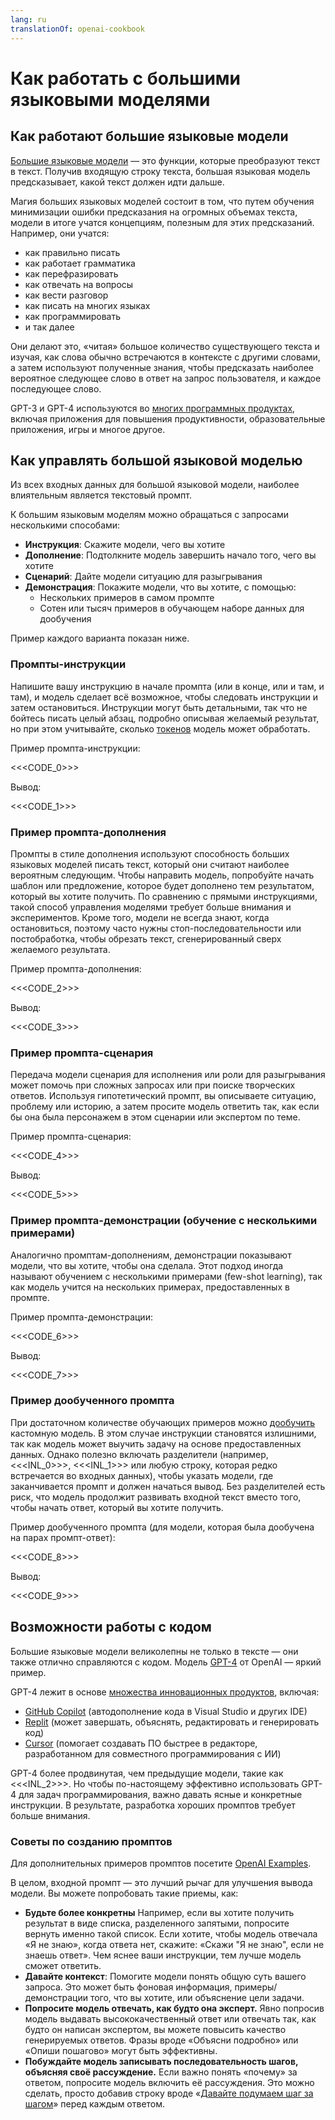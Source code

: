 ```yaml
---
lang: ru
translationOf: openai-cookbook
---
```


# Как работать с большими языковыми моделями

## Как работают большие языковые модели

[Большие языковые модели][Large language models Blog Post] — это функции, которые преобразуют текст в текст. Получив входящую строку текста, большая языковая модель предсказывает, какой текст должен идти дальше.

Магия больших языковых моделей состоит в том, что путем обучения минимизации ошибки предсказания на огромных объемах текста, модели в итоге учатся концепциям, полезным для этих предсказаний. Например, они учатся:

- как правильно писать
- как работает грамматика
- как перефразировать
- как отвечать на вопросы
- как вести разговор
- как писать на многих языках
- как программировать
- и так далее

Они делают это, «читая» большое количество существующего текста и изучая, как слова обычно встречаются в контексте с другими словами, а затем используют полученные знания, чтобы предсказать наиболее вероятное следующее слово в ответ на запрос пользователя, и каждое последующее слово.

GPT-3 и GPT-4 используются во [многих программных продуктах][OpenAI Customer Stories], включая приложения для повышения продуктивности, образовательные приложения, игры и многое другое.

## Как управлять большой языковой моделью

Из всех входных данных для большой языковой модели, наиболее влиятельным является текстовый промпт.

К большим языковым моделям можно обращаться с запросами несколькими способами:

- **Инструкция**: Скажите модели, чего вы хотите
- **Дополнение**: Подтолкните модель завершить начало того, чего вы хотите
- **Сценарий**: Дайте модели ситуацию для разыгрывания
- **Демонстрация**: Покажите модели, что вы хотите, с помощью:
  - Нескольких примеров в самом промпте
  - Сотен или тысяч примеров в обучающем наборе данных для дообучения

Пример каждого варианта показан ниже.

### Промпты-инструкции

Напишите вашу инструкцию в начале промпта (или в конце, или и там, и там), и модель сделает всё возможное, чтобы следовать инструкции и затем остановиться. Инструкции могут быть детальными, так что не бойтесь писать целый абзац, подробно описывая желаемый результат, но при этом учитывайте, сколько [токенов](https://help.openai.com/en/articles/4936856-what-are-tokens-and-how-to-count-them) модель может обработать.

Пример промпта-инструкции:

&lt;&lt;&lt;CODE_0>>>

Вывод:

&lt;&lt;&lt;CODE_1>>>

### Пример промпта-дополнения

Промпты в стиле дополнения используют способность больших языковых моделей писать текст, который они считают наиболее вероятным следующим. Чтобы направить модель, попробуйте начать шаблон или предложение, которое будет дополнено тем результатом, который вы хотите получить. По сравнению с прямыми инструкциями, такой способ управления моделями требует больше внимания и экспериментов. Кроме того, модели не всегда знают, когда остановиться, поэтому часто нужны стоп-последовательности или постобработка, чтобы обрезать текст, сгенерированный сверх желаемого результата.

Пример промпта-дополнения:

&lt;&lt;&lt;CODE_2>>>

Вывод:

&lt;&lt;&lt;CODE_3>>>

### Пример промпта-сценария

Передача модели сценария для исполнения или роли для разыгрывания может помочь при сложных запросах или при поиске творческих ответов. Используя гипотетический промпт, вы описываете ситуацию, проблему или историю, а затем просите модель ответить так, как если бы она была персонажем в этом сценарии или экспертом по теме.

Пример промпта-сценария:

&lt;&lt;&lt;CODE_4>>>

Вывод:

&lt;&lt;&lt;CODE_5>>>

### Пример промпта-демонстрации (обучение с несколькими примерами)

Аналогично промптам-дополнениям, демонстрации показывают модели, что вы хотите, чтобы она сделала. Этот подход иногда называют обучением с несколькими примерами (few-shot learning), так как модель учится на нескольких примерах, предоставленных в промпте.

Пример промпта-демонстрации:

&lt;&lt;&lt;CODE_6>>>

Вывод:

&lt;&lt;&lt;CODE_7>>>

### Пример дообученного промпта

При достаточном количестве обучающих примеров можно [дообучить][Fine Tuning Docs] кастомную модель. В этом случае инструкции становятся излишними, так как модель может выучить задачу на основе предоставленных данных. Однако полезно включать разделители (например, &lt;&lt;&lt;INL_0>>>, &lt;&lt;&lt;INL_1>>> или любую строку, которая редко встречается во входных данных), чтобы указать модели, где заканчивается промпт и должен начаться вывод. Без разделителей есть риск, что модель продолжит развивать входной текст вместо того, чтобы начать ответ, который вы хотите получить.

Пример дообученного промпта (для модели, которая была дообучена на парах промпт-ответ):

&lt;&lt;&lt;CODE_8>>>

Вывод:

&lt;&lt;&lt;CODE_9>>>

## Возможности работы с кодом

Большие языковые модели великолепны не только в тексте — они также отлично справляются с кодом. Модель [GPT-4][GPT-4 and GPT-4 Turbo] от OpenAI — яркий пример.

GPT-4 лежит в основе [множества инновационных продуктов][OpenAI Customer Stories], включая:

- [GitHub Copilot] (автодополнение кода в Visual Studio и других IDE)
- [Replit](https://replit.com/) (может завершать, объяснять, редактировать и генерировать код)
- [Cursor](https://cursor.sh/) (помогает создавать ПО быстрее в редакторе, разработанном для совместного программирования с ИИ)

GPT-4 более продвинутая, чем предыдущие модели, такие как &lt;&lt;&lt;INL_2>>>. Но чтобы по-настоящему эффективно использовать GPT-4 для задач программирования, важно давать ясные и конкретные инструкции. В результате, разработка хороших промптов требует больше внимания.

### Советы по созданию промптов

Для дополнительных примеров промптов посетите [OpenAI Examples][OpenAI Examples].

В целом, входной промпт — это лучший рычаг для улучшения вывода модели. Вы можете попробовать такие приемы, как:

- **Будьте более конкретны** Например, если вы хотите получить результат в виде списка, разделенного запятыми, попросите вернуть именно такой список. Если хотите, чтобы модель отвечала «Я не знаю», когда ответа нет, скажите: «Скажи "Я не знаю", если не знаешь ответ». Чем яснее ваши инструкции, тем лучше модель сможет ответить.
- **Давайте контекст**: Помогите модели понять общую суть вашего запроса. Это может быть фоновая информация, примеры/демонстрации того, что вы хотите, или объяснение цели задачи.
- **Попросите модель отвечать, как будто она эксперт.** Явно попросив модель выдавать высококачественный ответ или отвечать так, как будто он написан экспертом, вы можете повысить качество генерируемых ответов. Фразы вроде «Объясни подробно» или «Опиши пошагово» могут быть эффективны.
- **Побуждайте модель записывать последовательность шагов, объясняя своё рассуждение.** Если важно понять «почему» за ответом, попросите модель включить её рассуждения. Это можно сделать, просто добавив строку вроде «[Давайте подумаем шаг за шагом](https://arxiv.org/abs/2205.11916)» перед каждым ответом.

[Fine Tuning Docs]: https://platform.openai.com/docs/guides/fine-tuning  
[OpenAI Customer Stories]: https://openai.com/customer-stories  
[Large language models Blog Post]: https://openai.com/research/better-language-models  
[GitHub Copilot]: https://github.com/features/copilot/  
[GPT-4 and GPT-4 Turbo]: https://platform.openai.com/docs/models/gpt-4-and-gpt-4-turbo  
[GPT3 Apps Blog Post]: https://openai.com/blog/gpt-3-apps/  
[OpenAI Examples]: https://platform.openai.com/examples